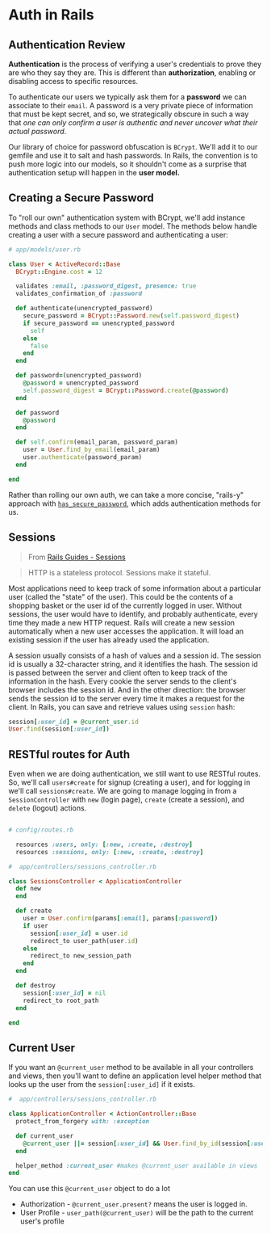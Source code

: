 # Auth in Rails

## Authentication Review

**Authentication** is the process of verifying a user's credentials to prove they are who they say they are. This is different than **authorization**, enabling or disabling access to specific resources.

To authenticate our users we typically ask them for a **password** we can associate to their `email`. A password is a very private piece of information that must be kept secret, and so, we strategically obscure in such a way that *one can only confirm a user is authentic and never uncover what their actual password*.

Our library of choice for password obfuscation is `BCrypt`. We'll add it to our gemfile and use it to salt and hash passwords. In Rails, the convention is to push more logic into our models, so it shouldn't come as a surprise that authentication setup will happen in the **user model.**

## Creating a Secure Password

To "roll our own" authentication system with BCrypt, we'll add instance methods and class methods to our `User` model. The methods below handle creating a user with a secure password and authenticating a user:

```ruby
# app/models/user.rb

class User < ActiveRecord::Base
  BCrypt::Engine.cost = 12

  validates :email, :password_digest, presence: true
  validates_confirmation_of :password

  def authenticate(unencrypted_password)
    secure_password = BCrypt::Password.new(self.password_digest)
    if secure_password == unencrypted_password
      self
    else
      false
    end
  end

  def password=(unencrypted_password)
    @password = unencrypted_password
    self.password_digest = BCrypt::Password.create(@password)
  end

  def password
    @password
  end

  def self.confirm(email_param, password_param)
    user = User.find_by_email(email_param)
    user.authenticate(password_param)
  end

end
```

Rather than rolling our own auth, we can take a more concise, "rails-y" approach with <a href="" target="_blank">`has_secure_password`</a>, which adds authentication methods for us.

## Sessions

> From [Rails Guides - Sessions](http://guides.rubyonrails.org/security.html#what-are-sessions-questionmark)

> HTTP is a stateless protocol. Sessions make it stateful.

Most applications need to keep track of  some information about a particular user (called the "state" of the user). This could be the contents of a shopping basket or the user id of the currently logged in user. Without sessions, the user would have to identify, and probably authenticate, every time they made a new HTTP request. Rails will create a new session automatically when a new user accesses the application. It will load an existing session if the user has already used the application.

A session usually consists of a hash of values and a session id. The session id is usually a 32-character string, and it identifies the hash. The session id is passed between the server and client often to keep track of the information in the hash. Every cookie the server sends to the client's browser includes the session id. And in the other direction: the browser sends the session id to the server every time it makes a request for the client. In Rails, you can save and retrieve values using `session` hash:

```ruby
session[:user_id] = @current_user.id
User.find(session[:user_id])
```

## RESTful routes for Auth

Even when we are doing authentication, we still want to use RESTful routes. So, we'll call `users#create` for signup (creating a user), and for logging in we'll call `sessions#create`. We are going to manage logging in from a `SessionController` with `new` (login page), `create` (create a session), and `delete` (logout) actions.

```ruby

# config/routes.rb

  resources :users, only: [:new, :create, :destroy]
  resources :sessions, only: [:new, :create, :destroy]
```

```ruby
#  app/controllers/sessions_controller.rb

class SessionsController < ApplicationController
  def new
  end

  def create
    user = User.confirm(params[:email], params[:password])
    if user
      session[:user_id] = user.id
      redirect_to user_path(user.id)
    else
      redirect_to new_session_path
    end
  end

  def destroy
    session[:user_id] = nil
    redirect_to root_path
  end

end

```

## Current User

If you want an `@current_user` method to be available in all your controllers and views, then you'll want to define an application level helper method that looks up the user from the `session[:user_id]` if it exists.

```ruby
#  app/controllers/sessions_controller.rb

class ApplicationController < ActionController::Base
  protect_from_forgery with: :exception

  def current_user
    @current_user ||= session[:user_id] && User.find_by_id(session[:user_id])
  end

  helper_method :current_user #makes @current_user available in views
end

```
You can use this `@current_user` object to do a lot

* Authorization - `@current_user.present?` means the user is logged in.
* User Profile - `user_path(@current_user)` will be the path to the current user's profile
